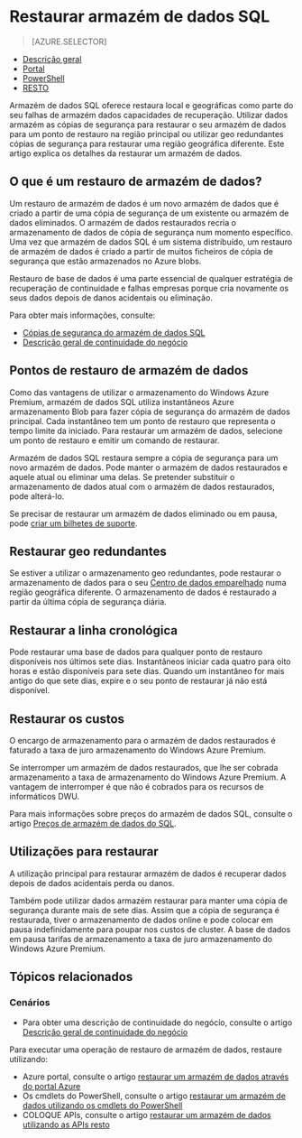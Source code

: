 <properties
   pageTitle="Restaurar armazém de dados SQL | Microsoft Azure"
   description="Descrição geral das opções de restauro de base de dados para recuperar uma base de dados no armazém de dados do SQL Azure."
   services="sql-data-warehouse"
   documentationCenter="NA"
   authors="Lakshmi1812"
   manager="barbkess"
   editor=""/>

<tags
   ms.service="sql-data-warehouse"
   ms.devlang="NA"
   ms.topic="article"
   ms.tgt_pltfrm="NA"
   ms.workload="data-services"
   ms.date="09/29/2016"
   ms.author="lakshmir;barbkess;sonyama"/>


# <a name="sql-data-warehouse-restore"></a>Restaurar armazém de dados SQL

> [AZURE.SELECTOR]
- [Descrição geral][]
- [Portal][]
- [PowerShell][]
- [RESTO][]

Armazém de dados SQL oferece restaura local e geográficas como parte do seu falhas de armazém dados capacidades de recuperação. Utilizar dados armazém as cópias de segurança para restaurar o seu armazém de dados para um ponto de restauro na região principal ou utilizar geo redundantes cópias de segurança para restaurar uma região geográfica diferente. Este artigo explica os detalhes da restaurar um armazém de dados.

## <a name="what-is-a-data-warehouse-restore"></a>O que é um restauro de armazém de dados?

Um restauro de armazém de dados é um novo armazém de dados que é criado a partir de uma cópia de segurança de um existente ou armazém de dados eliminados. O armazém de dados restaurados recria o armazenamento de dados de cópia de segurança num momento específico. Uma vez que armazém de dados SQL é um sistema distribuído, um restauro de armazém de dados é criado a partir de muitos ficheiros de cópia de segurança que estão armazenados no Azure blobs. 

Restauro de base de dados é uma parte essencial de qualquer estratégia de recuperação de continuidade e falhas empresas porque cria novamente os seus dados depois de danos acidentais ou eliminação.

Para obter mais informações, consulte:

-  [Cópias de segurança do armazém de dados SQL](sql-data-warehouse-backups.md)
-  [Descrição geral de continuidade do negócio](../sql-database/sql-database-business-continuity.md)

## <a name="data-warehouse-restore-points"></a>Pontos de restauro de armazém de dados

Como das vantagens de utilizar o armazenamento do Windows Azure Premium, armazém de dados SQL utiliza instantâneos Azure armazenamento Blob para fazer cópia de segurança do armazém de dados principal. Cada instantâneo tem um ponto de restauro que representa o tempo limite da iniciado. Para restaurar um armazém de dados, selecione um ponto de restauro e emitir um comando de restaurar.  

Armazém de dados SQL restaura sempre a cópia de segurança para um novo armazém de dados. Pode manter o armazém de dados restaurados e aquele atual ou eliminar uma delas. Se pretender substituir o armazenamento de dados atual com o armazém de dados restaurados, pode alterá-lo.

Se precisar de restaurar um armazém de dados eliminado ou em pausa, pode [criar um bilhetes de suporte](sql-data-warehouse-get-started-create-support-ticket.md). 

<!-- 
### Can I restore a deleted data warehouse?

Yes, you can restore the last available restore point.

Yes, for the next seven calendar days. When you delete a data warehouse, SQL Data Warehouse actually keeps the data warehouse and its snapshots for seven days just in case you need the data. After seven days, you won't be able to restore to any of the restore points. -->

## <a name="geo-redundant-restore"></a>Restaurar geo redundantes

Se estiver a utilizar o armazenamento geo redundantes, pode restaurar o armazenamento de dados para o seu [Centro de dados emparelhado](../best-practices-availability-paired-regions.md) numa região geográfica diferente. O armazenamento de dados é restaurado a partir da última cópia de segurança diária. 

## <a name="restore-timeline"></a>Restaurar a linha cronológica

Pode restaurar uma base de dados para qualquer ponto de restauro disponíveis nos últimos sete dias. Instantâneos iniciar cada quatro para oito horas e estão disponíveis para sete dias. Quando um instantâneo for mais antigo do que sete dias, expire e o seu ponto de restaurar já não está disponível.

## <a name="restore-costs"></a>Restaurar os custos

O encargo de armazenamento para o armazém de dados restaurados é faturado a taxa de juro armazenamento do Windows Azure Premium. 

Se interromper um armazém de dados restaurados, que lhe ser cobrada armazenamento a taxa de armazenamento do Windows Azure Premium. A vantagem de interromper é que não é cobrados para os recursos de informáticos DWU.

Para mais informações sobre preços do armazém de dados SQL, consulte o artigo [Preços de armazém de dados do SQL](https://azure.microsoft.com/pricing/details/sql-data-warehouse/).

## <a name="uses-for-restore"></a>Utilizações para restaurar

A utilização principal para restaurar armazém de dados é recuperar dados depois de dados acidentais perda ou danos.

Também pode utilizar dados armazém restaurar para manter uma cópia de segurança durante mais de sete dias. Assim que a cópia de segurança é restaurada, tiver o armazenamento de dados online e pode colocar em pausa indefinidamente para poupar nos custos de cluster. A base de dados em pausa tarifas de armazenamento a taxa de juro armazenamento do Windows Azure Premium. 

## <a name="related-topics"></a>Tópicos relacionados

### <a name="scenarios"></a>Cenários

- Para obter uma descrição de continuidade do negócio, consulte o artigo [Descrição geral de continuidade do negócio](../sql-database/sql-database-business-continuity.md)


<!-- ### Tasks -->

Para executar uma operação de restauro de armazém de dados, restaure utilizando:

- Azure portal, consulte o artigo [restaurar um armazém de dados através do portal Azure](sql-data-warehouse-restore-database-portal.md)
- Os cmdlets do PowerShell, consulte o artigo [restaurar um armazém de dados utilizando os cmdlets do PowerShell](sql-data-warehouse-restore-database-powershell.md)
- COLOQUE APIs, consulte o artigo [restaurar um armazém de dados utilizando as APIs resto](sql-data-warehouse-restore-database-rest-api.md)

<!-- ### Tutorials -->

<!--Image references-->

<!--Article references-->
[Azure SQL Database business continuity overview]: ../sql-database/sql-database-business-continuity.md
[Descrição geral]: ./sql-data-warehouse-restore-database-overview.md
[Portal]: ./sql-data-warehouse-restore-database-portal.md
[PowerShell]: ./sql-data-warehouse-restore-database-powershell.md
[RESTO]: ./sql-data-warehouse-restore-database-rest-api.md

<!--MSDN references-->


<!--Other Web references-->
